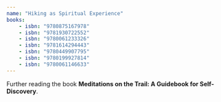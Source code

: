 ```yaml
---
name: "Hiking as Spiritual Experience"
books: 
    - isbn: "9780875167978"
    - isbn: "9781930722552"
    - isbn: "9780061233326"
    - isbn: "9781614294443"
    - isbn: "9780449907795"
    - isbn: "9780199927814"
    - isbn: "9780061146633"
---
```

Further reading the book **Meditations on the Trail: A Guidebook for Self-Discovery**.